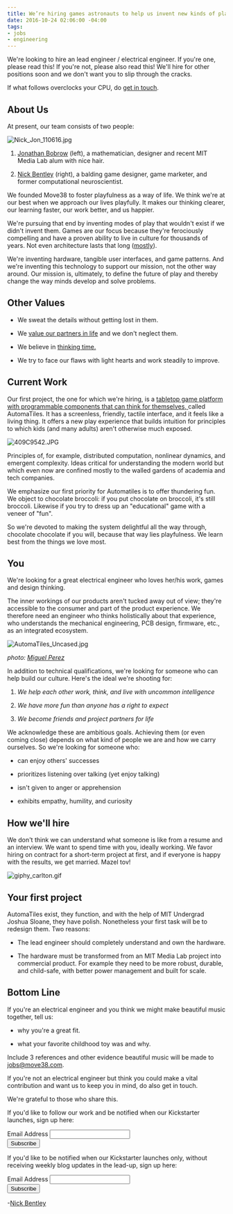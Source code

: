 ```yaml
---
title: We’re hiring games astronauts to help us invent new kinds of play
date: 2016-10-24 02:06:00 -04:00
tags:
- jobs
- engineering
---
```


We're looking to hire an lead engineer / electrical engineer. If you're one, please read this!  If you're not, please also read this! We'll hire for other positions soon and we don't want you to slip through the cracks.

If what follows overclocks your CPU, do [get in touch](mailto:jobs@move38.com).

## About Us

At present, our team consists of two people:

![Nick_Jon_110616.jpg](/uploads/Nick_Jon_110616.jpg)

1. [Jonathan Bobrow](http://cargo.jonathanbobrow.com/) (left), a mathematician, designer and recent MIT Media Lab alum with nice hair.

2. [Nick Bentley](https://nickbentleygames.wordpress.com/) (right), a balding game designer, game marketer, and former computational neuroscientist.

We founded Move38 to foster playfulness as a way of life. We think we're at our best when we approach our lives playfully. It makes our thinking clearer, our learning faster, our work better, and us happier.

We're pursuing that end by inventing modes of play that wouldn't exist if we didn't invent them. Games are our focus because they're ferociously compelling and have a proven ability to live in culture for thousands of years. Not even architecture lasts that long ([mostly](https://en.wikipedia.org/wiki/Stonehenge)).

We're inventing hardware, tangible user interfaces, and game patterns. And we're inventing this technology to support our mission, not the other way around. Our mission is, ultimately, to define the future of play and thereby change the way minds develop and solve problems.

## Other Values

* We sweat the details without getting lost in them.

* We [value our partners in life](https://boardgamegeek.com/blogpost/44834/designer-diary-stinker-or-party-game-i-designed-in) and we don't neglect them.

* We believe in [thinking time.](http://www.inc.com/empact/why-successful-people-spend-10-hours-a-week-just-thinking.html)

* We try to face our flaws with light hearts and work steadily to improve.

## Current Work

Our first project, the one for which we're hiring, is a [tabletop game platform with programmable components that can think for themselves, ](http://www.move38.com/blog/a-board-game-that-thinks/)called AutomaTiles. It has a screenless, friendly, tactile interface, and it feels like a living thing. It offers a new play experience that builds intuition for principles to which kids (and many adults) aren't otherwise much exposed.

![409C9542.JPG](/uploads/409C9542.JPG)

Principles of, for example, distributed computation, nonlinear dynamics, and emergent complexity. Ideas critical for understanding the modern world but which even now are confined mostly to the walled gardens of academia and tech companies.

We emphasize our first priority for Automatiles is to offer thundering fun. We object to chocolate broccoli: if you put chocolate on broccoli, it's still broccoli. Likewise if you try to dress up an "educational" game with a veneer of "fun".

So we're devoted to making the system delightful all the way through, chocolate chocolate if you will, because that way lies playfulness. We learn best from the things we love most.

## You

We're looking for a great electrical engineer who loves her/his work, games and design thinking.

The inner workings of our products aren't tucked away out of view; they're accessible to the consumer and part of the product experience. We therefore need an engineer who thinks holistically about that experience, who understands the mechanical engineering, PCB design, firmware, etc., as an integrated ecosystem.

![AutomaTiles_Uncased.jpg](/uploads/AutomaTiles_Uncased.jpg)

*photo: [Miguel Perez](http://miguelperez.cc/)*

In addition to technical qualifications, we're looking for someone who can help build our culture. Here's the ideal we're shooting for:

1. *We help each other work, think, and live with uncommon intelligence*

2. *We have more fun than anyone has a right to expect*

3. *We become friends and project partners for life*

We acknowledge these are ambitious goals. Achieving them (or even coming close) depends on what kind of people we are and how we carry ourselves. So we're looking for someone who:

* can enjoy others' successes

* prioritizes listening over talking (yet enjoy talking)

* isn't given to anger or apprehension

* exhibits empathy, humility, and curiosity

## How we'll hire

We don't think we can understand what someone is like from a resume and an interview. We want to spend time with you, ideally working. We favor hiring on contract for a short-term project at first, and if everyone is happy with the results, we get married. Mazel tov!

![giphy_carlton.gif](/uploads/giphy_carlton.gif)

## **Your first project**

AutomaTiles exist, they function, and with the help of MIT Undergrad Joshua Sloane, they have polish. Nonetheless your first task will be to redesign them. Two reasons:

* The lead engineer should completely understand and own the hardware.

* The hardware must be transformed from an MIT Media Lab project into commercial product. For example they need to be more robust, durable, and child-safe, with better power management and built for scale.

## Bottom Line

If you're an electrical engineer and you think we might make beautiful music together, tell us:

* why you're a great fit.

* what your favorite childhood toy was and why.

Include 3 references and other evidence beautiful music will be made to [jobs@move38.com](mailto:jobs@move38.com).

If you're not an electrical engineer but think you could make a vital contribution and want us to keep you in mind, do also get in touch.

We're grateful to those who share this.

If you'd like to follow our work and be notified when our Kickstarter launches, sign up here:

<!-- Begin MailChimp Signup Form -->
<link href="//cdn-images.mailchimp.com/embedcode/classic-10_7.css" rel="stylesheet" type="text/css">
<style type="text/css">
\#mc_embed_signup{background:#fff; padding:0 10px 0 0px; margin:0 0 20px 0; max-width:300px; clear:left;}
</style>
<div id="mc_embed_signup">
<form action="//automatiles.us14.list-manage.com/subscribe/post?u=7857fa104de3ffc5bbe78d94c&id=c82a234f7c" method="post" id="mc-embedded-subscribe-form" name="mc-embedded-subscribe-form" class="validate" target="_blank" novalidate>
<div id="mc_embed_signup_scroll">
<div class="mc-field-group">
<label for="mce-EMAIL">Email Address</label>
<input type="email" value="" name="EMAIL" class="required email" id="mce-EMAIL">
</div>
<div id="mce-responses" class="clear">
<div class="response" id="mce-error-response" style="display:none"></div>
<div class="response" id="mce-success-response" style="display:none"></div>
</div>    <!-- real people should not fill this in and expect good things - do not remove this or risk form bot signups-->
<div style="position: absolute; left: -5000px;" aria-hidden="true"><input type="text" name="b_7857fa104de3ffc5bbe78d94c_c82a234f7c" tabindex="-1" value=""></div>
<div class="clear"><input type="submit" value="Subscribe" name="subscribe" id="mc-embedded-subscribe" class="button"></div>
</div>
</form>
</div>
<script type='text/javascript' src='//s3.amazonaws.com/downloads.mailchimp.com/js/mc-validate.js'></script><script type='text/javascript'>(function($) {window.fnames = new Array(); window.ftypes = new Array();fnames\[0\]='EMAIL';ftypes\[0\]='email';fnames\[1\]='FNAME';ftypes\[1\]='text';fnames\[2\]='LNAME';ftypes\[2\]='text';}(jQuery));var $mcj = jQuery.noConflict(true);</script>
<!--End mc_embed_signup-->

If you'd like to be notified when our Kickstarter launches only, without receiving weekly blog updates in the lead-up, sign up here:
<!-- Begin MailChimp Signup Form -->
<link href="//cdn-images.mailchimp.com/embedcode/classic-10_7.css" rel="stylesheet" type="text/css">
<style type="text/css">
\#mc_embed_signup{background:#fff; clear:left; font:14px Helvetica,Arial,sans-serif; }
/\* Add your own MailChimp form style overrides in your site stylesheet or in this style block.
We recommend moving this block and the preceding CSS link to the HEAD of your HTML file. \*/
</style>
<div id="mc_embed_signup">
<form action="//move38.us14.list-manage.com/subscribe/post?u=7857fa104de3ffc5bbe78d94c&id=0a2dafa3d5" method="post" id="mc-embedded-subscribe-form" name="mc-embedded-subscribe-form" class="validate" target="_blank" novalidate>
<div id="mc_embed_signup_scroll">
<div class="mc-field-group">
<label for="mce-EMAIL">Email Address </label>
<input type="email" value="" name="EMAIL" class="required email" id="mce-EMAIL">
</div>
<div id="mce-responses" class="clear">
<div class="response" id="mce-error-response" style="display:none"></div>
<div class="response" id="mce-success-response" style="display:none"></div>
</div>    <!-- real people should not fill this in and expect good things - do not remove this or risk form bot signups-->
<div style="position: absolute; left: -5000px;" aria-hidden="true"><input type="text" name="b_7857fa104de3ffc5bbe78d94c_0a2dafa3d5" tabindex="-1" value=""></div>
<div class="clear"><input type="submit" value="Subscribe" name="subscribe" id="mc-embedded-subscribe" class="button"></div>
</div>
</form>
</div>
<script type='text/javascript' src='//s3.amazonaws.com/downloads.mailchimp.com/js/mc-validate.js'></script><script type='text/javascript'>(function($) {window.fnames = new Array(); window.ftypes = new Array();fnames\[0\]='EMAIL';ftypes\[0\]='email';fnames\[1\]='FNAME';ftypes\[1\]='text';fnames\[2\]='LNAME';ftypes\[2\]='text';}(jQuery));var $mcj = jQuery.noConflict(true);</script>
<!--End mc_embed_signup-->

-[Nick Bentley](https://nickbentleygames.wordpress.com/)